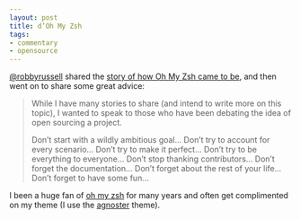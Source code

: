 ```yaml
---
layout: post
title: d’Oh My Zsh
tags:
- commentary
- opensource
---
```


[@robbyrussell](http://twitter.com/robbyrussell) shared the [story of how Oh My Zsh came to be](https://medium.com/@robbyrussell/d-oh-my-zsh-af99ca54212c#.nw0anv9wq), and then went on to share some great advice:

> While I have many stories to share (and intend to write more on this topic), I wanted to speak to those who have been debating the idea of open sourcing a project.
>
> Don’t start with a wildly ambitious goal…
> Don’t try to account for every scenario…
> Don’t try to make it perfect…
> Don’t try to be everything to everyone…
> Don’t stop thanking contributors…
> Don’t forget the documentation…
> Don’t forget about the rest of your life…
> Don’t forget to have some fun…

I been a huge fan of [oh my zsh](https://github.com/robbyrussell/oh-my-zsh) for many years and often get complimented on my theme (I use the [agnoster](https://github.com/robbyrussell/oh-my-zsh/wiki/themes#agnoster) theme).
